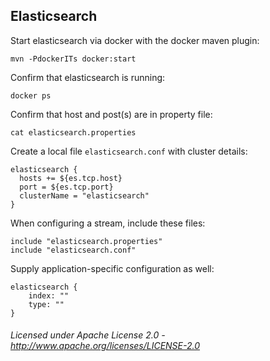 ## Elasticsearch

Start elasticsearch via docker with the docker maven plugin:

    mvn -PdockerITs docker:start

Confirm that elasticsearch is running:

    docker ps

Confirm that host and post(s) are in property file:

    cat elasticsearch.properties

Create a local file `elasticsearch.conf` with cluster details:

    elasticsearch {
      hosts += ${es.tcp.host}
      port = ${es.tcp.port}
      clusterName = "elasticsearch"
    }

When configuring a stream, include these files:

    include "elasticsearch.properties"
    include "elasticsearch.conf"

Supply application-specific configuration as well:

    elasticsearch {
        index: ""
        type: ""
    }

###### Licensed under Apache License 2.0 - http://www.apache.org/licenses/LICENSE-2.0

